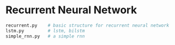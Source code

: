 # Recurrent Neural Network

```bash
recurrent.py    # basic structure for recurrent neural network
lstm.py         # lstm, bilstm
simple_rnn.py   # a simple rnn
```